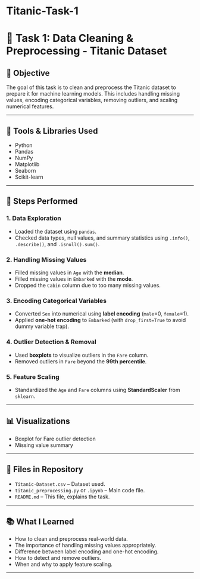 # Titanic-Task-1
# 🚢 Task 1: Data Cleaning & Preprocessing - Titanic Dataset

## 📌 Objective

The goal of this task is to clean and preprocess the Titanic dataset to prepare it for machine learning models. This includes handling missing values, encoding categorical variables, removing outliers, and scaling numerical features.

---

## 🧰 Tools & Libraries Used

- Python
- Pandas
- NumPy
- Matplotlib
- Seaborn
- Scikit-learn

---

## 🧪 Steps Performed

### 1. Data Exploration
- Loaded the dataset using `pandas`.
- Checked data types, null values, and summary statistics using `.info()`, `.describe()`, and `.isnull().sum()`.

### 2. Handling Missing Values
- Filled missing values in `Age` with the **median**.
- Filled missing values in `Embarked` with the **mode**.
- Dropped the `Cabin` column due to too many missing values.

### 3. Encoding Categorical Variables
- Converted `Sex` into numerical using **label encoding** (`male`=0, `female`=1).
- Applied **one-hot encoding** to `Embarked` (with `drop_first=True` to avoid dummy variable trap).

### 4. Outlier Detection & Removal
- Used **boxplots** to visualize outliers in the `Fare` column.
- Removed outliers in `Fare` beyond the **99th percentile**.

### 5. Feature Scaling
- Standardized the `Age` and `Fare` columns using **StandardScaler** from `sklearn`.

---

## 📊 Visualizations

- Boxplot for Fare outlier detection
- Missing value summary

---

## 📁 Files in Repository

- `Titanic-Dataset.csv` – Dataset used.
- `titanic_preprocessing.py` or `.ipynb` – Main code file.
- `README.md` – This file, explains the task.


---

## 📚 What I Learned

- How to clean and preprocess real-world data.
- The importance of handling missing values appropriately.
- Difference between label encoding and one-hot encoding.
- How to detect and remove outliers.
- When and why to apply feature scaling.

---


